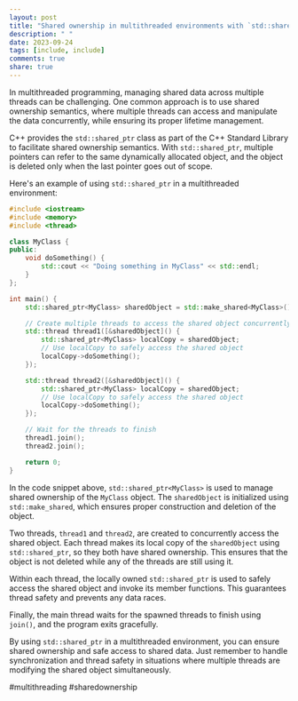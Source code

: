 ```yaml
---
layout: post
title: "Shared ownership in multithreaded environments with `std::shared_ptr`"
description: " "
date: 2023-09-24
tags: [include, include]
comments: true
share: true
---
```


In multithreaded programming, managing shared data across multiple threads can be challenging. One common approach is to use shared ownership semantics, where multiple threads can access and manipulate the data concurrently, while ensuring its proper lifetime management.

C++ provides the `std::shared_ptr` class as part of the C++ Standard Library to facilitate shared ownership semantics. With `std::shared_ptr`, multiple pointers can refer to the same dynamically allocated object, and the object is deleted only when the last pointer goes out of scope.

Here's an example of using `std::shared_ptr` in a multithreaded environment:

```cpp
#include <iostream>
#include <memory>
#include <thread>

class MyClass {
public:
    void doSomething() {
        std::cout << "Doing something in MyClass" << std::endl;
    }
};

int main() {
    std::shared_ptr<MyClass> sharedObject = std::make_shared<MyClass>();

    // Create multiple threads to access the shared object concurrently
    std::thread thread1([&sharedObject]() {
        std::shared_ptr<MyClass> localCopy = sharedObject;
        // Use localCopy to safely access the shared object
        localCopy->doSomething();
    });

    std::thread thread2([&sharedObject]() {
        std::shared_ptr<MyClass> localCopy = sharedObject;
        // Use localCopy to safely access the shared object
        localCopy->doSomething();
    });

    // Wait for the threads to finish
    thread1.join();
    thread2.join();

    return 0;
}
```

In the code snippet above, `std::shared_ptr<MyClass>` is used to manage shared ownership of the `MyClass` object. The `sharedObject` is initialized using `std::make_shared`, which ensures proper construction and deletion of the object.

Two threads, `thread1` and `thread2`, are created to concurrently access the shared object. Each thread makes its local copy of the `sharedObject` using `std::shared_ptr`, so they both have shared ownership. This ensures that the object is not deleted while any of the threads are still using it.

Within each thread, the locally owned `std::shared_ptr` is used to safely access the shared object and invoke its member functions. This guarantees thread safety and prevents any data races.

Finally, the main thread waits for the spawned threads to finish using `join()`, and the program exits gracefully.

By using `std::shared_ptr` in a multithreaded environment, you can ensure shared ownership and safe access to shared data. Just remember to handle synchronization and thread safety in situations where multiple threads are modifying the shared object simultaneously.

#multithreading #sharedownership